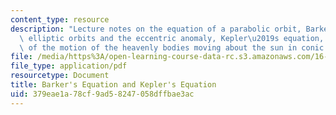 ```yaml
---
content_type: resource
description: "Lecture notes on the equation of a parabolic orbit, Barker's equation,\
  \ elliptic orbits and the eccentric anomaly, Kepler\u2019s equation, and theory\
  \ of the motion of the heavenly bodies moving about the sun in conic sections."
file: /media/https%3A/open-learning-course-data-rc.s3.amazonaws.com/16-346-astrodynamics-fall-2008/379eae1a78cf9ad58247058dffbae3ac_lec_03.pdf
file_type: application/pdf
resourcetype: Document
title: Barker's Equation and Kepler's Equation
uid: 379eae1a-78cf-9ad5-8247-058dffbae3ac
---
```

